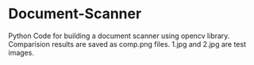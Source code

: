 # Document-Scanner
Python Code for building a document scanner using opencv library.
Comparision results are saved as comp<number>.png files.
1.jpg and 2.jpg are test images.
